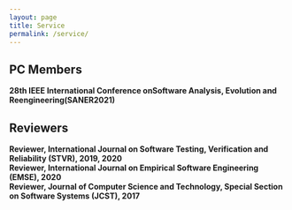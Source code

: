```yaml
---
layout: page
title: Service
permalink: /service/
---
```


PC Members
--
**28th IEEE International Conference onSoftware Analysis, Evolution and Reengineering(SANER2021)**<br/>


Reviewers
--
**Reviewer, International Journal on Software Testing, Verification and Reliability (STVR), 2019, 2020**<br/>
**Reviewer, International Journal on Empirical Software Engineering (EMSE), 2020**<br/>
**Reviewer, Journal of Computer Science and Technology, Special Section on Software Systems (JCST), 2017**<br/>


